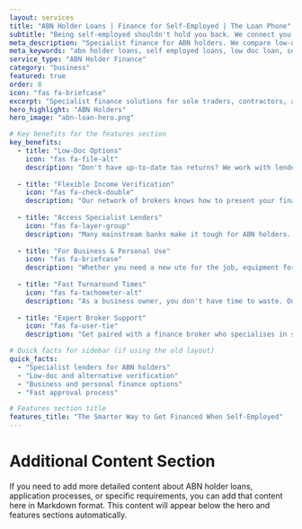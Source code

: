 ```yaml
---
layout: services
title: "ABN Holder Loans | Finance for Self-Employed | The Loan Phone"
subtitle: "Being self-employed shouldn't hold you back. We connect you with lenders who understand your business and offer flexible finance for ABN holders."
meta_description: "Specialist finance for ABN holders. We compare low-doc and alternative income verification loans for sole traders, contractors, and the self-employed."
meta_keywords: "abn holder loans, self employed loans, low doc loan, sole trader finance, contractor loan"
service_type: "ABN Holder Finance"
category: "business"
featured: true
order: 8
icon: "fas fa-briefcase"
excerpt: "Specialist finance solutions for sole traders, contractors, and self-employed professionals who need flexible lending options."
hero_highlight: "ABN Holders"
hero_image: "abn-loan-hero.png"

# Key benefits for the features section
key_benefits:
  - title: "Low-Doc Options"
    icon: "fas fa-file-alt"
    description: "Don't have up-to-date tax returns? We work with lenders who offer low-documentation loans based on alternative income verification like BAS or bank statements."
    
  - title: "Flexible Income Verification"
    icon: "fas fa-check-double"
    description: "Our network of brokers knows how to present your financial situation in the best possible light, using accountant's letters and other methods to prove your income."
    
  - title: "Access Specialist Lenders"
    icon: "fas fa-layer-group"
    description: "Many mainstream banks make it tough for ABN holders. We connect you with specialist lenders who understand the nuances of self-employed income."
    
  - title: "For Business & Personal Use"
    icon: "fas fa-briefcase"
    description: "Whether you need a new ute for the job, equipment for your business, or even a home loan, we can help you find the right finance solution."
    
  - title: "Fast Turnaround Times"
    icon: "fas fa-tachometer-alt"
    description: "As a business owner, you don't have time to waste. Our streamlined process is designed to get you an answer and funding as quickly as possible."
    
  - title: "Expert Broker Support"
    icon: "fas fa-user-tie"
    description: "Get paired with a finance broker who specialises in self-employed loans and can navigate the complexities on your behalf to secure a great outcome."

# Quick facts for sidebar (if using the old layout)
quick_facts:
  - "Specialist lenders for ABN holders"
  - "Low-doc and alternative verification"
  - "Business and personal finance options"
  - "Fast approval process"

# Features section title
features_title: "The Smarter Way to Get Financed When Self-Employed"
---
```


# Additional Content Section

If you need to add more detailed content about ABN holder loans, application processes, or specific requirements, you can add that content here in Markdown format. This content will appear below the hero and features sections automatically.
